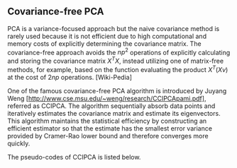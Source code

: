 ## Covariance-free PCA
PCA is a variance-focused approach but the naive covariance method is rarely used because it is not efficient due to high computational and memory costs of explicitly determining the covariance matrix. The covariance-free approach avoids the $np^2$ operations of explicitly calculating and storing the covariance matrix $X^TX$, instead utilizing one of matrix-free methods, for example, based on the function evaluating the product $X^T(Xv)$ at the cost of $2np$ operations. [Wiki-Pedia]

One of the famous covariance-free PCA algorithm is introduced by Juyang Weng [http://www.cse.msu.edu/~weng/research/CCIPCApami.pdf], referred as CCIPCA. The algorithm sequentially absorb data points and iteratively estimates the covariance matrix and estimate its eigenvectors. This algorithm maintains the statistical efficiency by constructing an efficient estimator so that the estimate has the smallest error variance provided by Cramer-Rao lower bound and therefore converges more quickly.

The pseudo-codes of CCIPCA is listed below.

